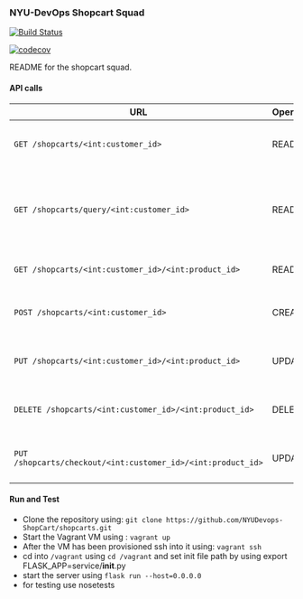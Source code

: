 ### NYU-DevOps Shopcart Squad

[![Build Status](https://travis-ci.org/NYUDevops-ShopCart/shopcarts.svg?branch=master)](https://travis-ci.org/NYUDevops-ShopCart/shopcarts)

[![codecov](https://codecov.io/gh/NYUDevops-ShopCart/shopcarts/branch/master/graph/badge.svg)](https://codecov.io/gh/NYUDevops-ShopCart/shopcarts)

README for the shopcart squad.

#### API calls
URL | Operation | Description
-- | -- | --
`GET /shopcarts/<int:customer_id>` | READ | Returns list of all of the shop cart items
`GET /shopcarts/query/<int:customer_id>` | READ | Returns items of the shop cart items that are below the target price
`GET /shopcarts/<int:customer_id>/<int:product_id>` | READ | Retrieve a single shop cart item
`POST /shopcarts/<int:customer_id>` | CREATE | Creates a new item entry for the cart
`PUT /shopcarts/<int:customer_id>/<int:product_id>` | UPDATE | Update particular item quantity
`DELETE /shopcarts/<int:customer_id>/<int:product_id>` | DELETE | Delete particular shopcart item
`PUT /shopcarts/checkout/<int:customer_id>/<int:product_id>` | UPDATE | Move the shop cart item to order

#### Run and Test
- Clone the repository using: `git clone https://github.com/NYUDevops-ShopCart/shopcarts.git`
- Start the Vagrant VM using : `vagrant up`
- After the VM has been provisioned ssh into it using: `vagrant ssh`
- cd into `/vagrant` using `cd /vagrant` and set init file path by using export FLASK_APP=service/__init__.py 
- start the server using `flask run --host=0.0.0.0`
- for testing use nosetests
